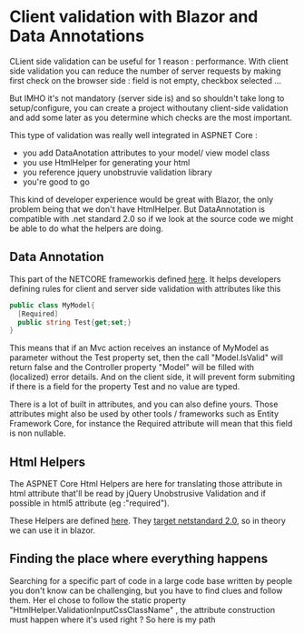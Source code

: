 # Client validation with Blazor and Data Annotations
CLient side validation can be useful for 1 reason : performance. With client side validation you can reduce the number of server requests by making first check on the browser side : field is not empty, checkbox selected  ...

But IMHO it's not mandatory (server side is) and so shouldn't take long to setup/configure, you can create a project withoutany client-side validation and add some later as you determine which checks are the most important.

This type of validation was really well integrated in ASPNET Core : 
- you add DataAnotation attributes to your model/ view model class
- you use HtmlHelper for generating your html
- you reference jquery unobstruvie validation library
- you're good to go

This kind of developer experience would be great with Blazor, the only problem being that we don't have HtmlHelper. But DataAnnotation is compatible with .net standard 2.0 so if we look at the source code we might be able to do what the helpers are doing.

## Data Annotation
This part of the NETCORE frameworkis defined [here](https://github.com/dotnet/corefx/tree/master/src/System.ComponentModel.Annotations/src/System/ComponentModel/DataAnnotations). It helps developers defining rules for client and server side validation with attributes like this

```cs
public class MyModel{
  [Required]
  public string Test{get;set;}
}
```

This means that if an Mvc action receives an instance of MyModel as parameter without the Test property set, then the call "Model.IsValid" will return false and the Controller property "Model" will be filled with (localized) error details. And on the client side, it will prevent form submiting if there is a field for the property Test and no value are typed. 

There is a lot of built in attributes, and you can also define yours. Those attributes might also be used by other tools / frameworks such as Entity Framework Core, for instance the Required attribute will mean that this field is non nullable.

##  Html Helpers

The ASPNET Core Html Helpers are here for translating those attribute in html attribute that'll be read by jQuery Unobstrusive Validation and if possible in html5 attribute (eg :"required").

These Helpers are defined [here](https://github.com/aspnet/Mvc/tree/4f1f97b5d524b344c34a25a7031691626d50ec68/src/Microsoft.AspNetCore.Mvc.ViewFeatures). They [target netstandard 2.0](https://github.com/aspnet/Mvc/blob/4f1f97b5d524b344c34a25a7031691626d50ec68/src/Microsoft.AspNetCore.Mvc.ViewFeatures/Microsoft.AspNetCore.Mvc.ViewFeatures.csproj), so in theory we can use it in blazor.

## Finding the place where everything happens

Searching for a specific part of code in a large code base written by people you don't know can be challenging, but you have to find clues and follow them. Her eI chose to follow the static property "HtmlHelper.ValidationInputCssClassName" , the attribute construction must happen where it's used right ? So here is my path


